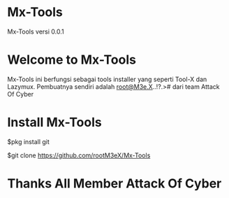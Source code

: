 # Mx-Tools
Mx-Tools versi 0.0.1

# Welcome to Mx-Tools

Mx-Tools ini berfungsi sebagai tools installer yang seperti Tool-X dan Lazymux. 
Pembuatnya sendiri adalah root@M3e.X..!?.># dari team Attack Of Cyber 

# Install Mx-Tools

$pkg install git

$git clone https://github.com/rootM3eX/Mx-Tools

# Thanks All Member Attack Of Cyber 
